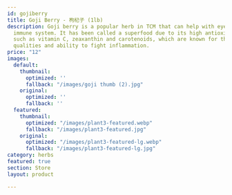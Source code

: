 ```yaml
---
id: gojiberry
title: Goji Berry - 枸杞子 (1lb)
description: Goji berry is a popular herb in TCM that can help with eyesight and the
  immune system. It has been called a superfood due to its high antioxidant levels,
  such as vitamin C, zeaxanthin and carotenoids, which are known for their immune-boosting
  qualities and ability to fight inflammation.
price: "12"
images:
  default:
    thumbnail:
      optimized: ''
      fallback: "/images/goji thumb (2).jpg"
    original:
      optimized: ''
      fallback: ''
  featured:
    thumbnail:
      optimized: "/images/plant3-featured.webp"
      fallback: "/images/plant3-featured.jpg"
    original:
      optimized: "/images/plant3-featured-lg.webp"
      fallback: "/images/plant3-featured-lg.jpg"
category: herbs
featured: true
section: Store
layout: product

---
```

